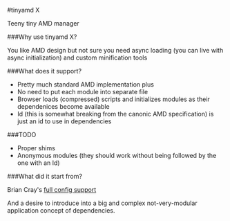 #tinyamd X

Teeny tiny AMD manager

###Why use tinyamd X?

You like AMD design but not sure you need async loading (you can live with async initialization) 
and custom minification tools

###What does it support?

- Pretty much standard AMD implementation 
plus
- No need to put each module into separate file
- Browser loads (compressed) scripts and initializes modules as their dependenices become available
- Id (this is somewhat breaking from the canonic AMD specification) is just an id to use in dependencies

###TODO
- Proper shims
- Anonymous modules (they should work without being followed by the one with an Id)

###What did it start from?

Brian Cray's [full config support](https://github.com/amdjs/amdjs-api/wiki/Common-Config)

And a desire to introduce into a big and complex not-very-modular application concept of dependencies.